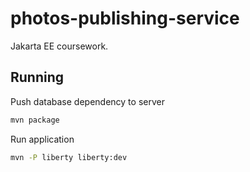 # photos-publishing-service
Jakarta EE coursework. 

## Running
Push database dependency to server
```bash
mvn package
```

Run application
```bash
mvn -P liberty liberty:dev
```
